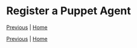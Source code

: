 # Register a Puppet Agent

[Previous](install-puppet-db-termini.md) \| [Home](index.md)





[Previous](install-puppet-db-termini.md) \| [Home](index.md)

